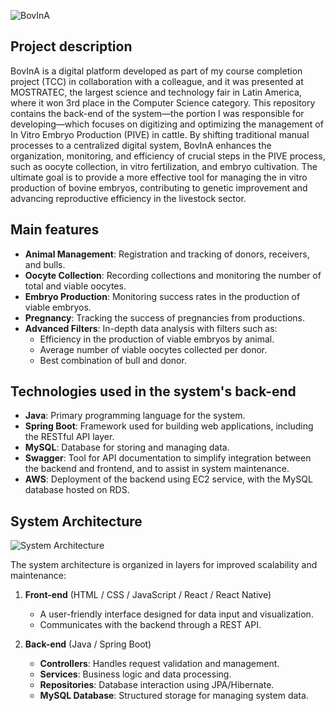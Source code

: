 ![BovInA](https://i.imgur.com/1UzEy1n.png)

## Project description
BovInA is a digital platform developed as part of my course completion project (TCC) in collaboration with a colleague, and it was presented at MOSTRATEC, the largest science and technology fair in Latin America, where it won 3rd place in the Computer Science category. This repository contains the back-end of the system—the portion I was responsible for developing—which focuses on digitizing and optimizing the management of In Vitro Embryo Production (PIVE) in cattle. By shifting traditional manual processes to a centralized digital system, BovInA enhances the organization, monitoring, and efficiency of crucial steps in the PIVE process, such as oocyte collection, in vitro fertilization, and embryo cultivation. The ultimate goal is to provide a more effective tool for managing the in vitro production of bovine embryos, contributing to genetic improvement and advancing reproductive efficiency in the livestock sector.
## Main features
- **Animal Management**: Registration and tracking of donors, receivers, and bulls.
- **Oocyte Collection**: Recording collections and monitoring the number of total and viable oocytes.
- **Embryo Production**: Monitoring success rates in the production of viable embryos.
- **Pregnancy**: Tracking the success of pregnancies from productions.
- **Advanced Filters**: In-depth data analysis with filters such as:
  - Efficiency in the production of viable embryos by animal.
  - Average number of viable oocytes collected per donor.
  - Best combination of bull and donor.

## Technologies used in the system's back-end
- **Java**: Primary programming language for the system.
- **Spring Boot**:  Framework used for building web applications, including the RESTful API layer.
- **MySQL**: Database for storing and managing data.
- **Swagger**: Tool for API documentation to simplify integration between the backend and frontend, and to assist in system maintenance.
- **AWS**: Deployment of the backend using EC2 service, with the MySQL database hosted on RDS.

## System Architecture
![System Architecture](https://i.imgur.com/FYP72wJ.png)

The system architecture is organized in layers for improved scalability and maintenance:

1. **Front-end** (HTML / CSS / JavaScript / React / React Native)
   - A user-friendly interface designed for data input and visualization.
   - Communicates with the backend through a REST API.

2. **Back-end** (Java / Spring Boot)
   - **Controllers**: Handles request validation and management.
   - **Services**: Business logic and data processing.
   - **Repositories**: Database interaction using JPA/Hibernate.
   - **MySQL Database**: Structured storage for managing system data.



